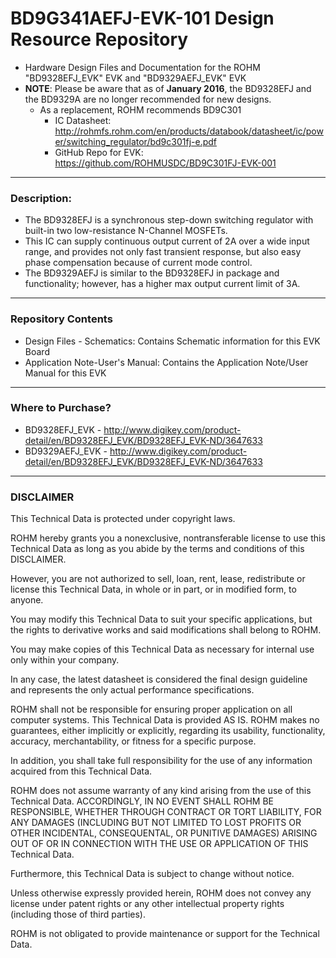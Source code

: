 # BD9G341AEFJ-EVK-101 Design Resource Repository
* Hardware Design Files and Documentation for the ROHM "BD9328EFJ_EVK" EVK and "BD9329AEFJ_EVK" EVK
* **NOTE**: Please be aware that as of **January 2016**, the BD9328EFJ and the BD9329A are no longer recommended for new designs.
  * As a replacement, ROHM recommends BD9C301     
     * IC Datasheet: http://rohmfs.rohm.com/en/products/databook/datasheet/ic/power/switching_regulator/bd9c301fj-e.pdf
     * GitHub Repo for EVK: https://github.com/ROHMUSDC/BD9C301FJ-EVK-001
----
### Description: 
* The BD9328EFJ is a synchronous step-down switching regulator with built-in two low-resistance N-Channel MOSFETs. 
* This IC can supply continuous output current of 2A over a wide input range, and provides not only fast transient response, but also easy phase compensation because of current mode control. 
* The BD9329AEFJ is similar to the BD9328EFJ in package and functionality; however, has a higher max output current limit of 3A.

----
### Repository Contents
* Design Files - Schematics: Contains Schematic information for this EVK Board
* Application Note-User's Manual: Contains the Application Note/User Manual for this EVK

----
### Where to Purchase?
* BD9328EFJ_EVK - http://www.digikey.com/product-detail/en/BD9328EFJ_EVK/BD9328EFJ_EVK-ND/3647633
* BD9329AEFJ_EVK - http://www.digikey.com/product-detail/en/BD9328EFJ_EVK/BD9328EFJ_EVK-ND/3647633

----
### DISCLAIMER
This Technical Data is protected under copyright laws.

ROHM hereby grants you a nonexclusive, nontransferable license to use this Technical Data 
as long as you abide by the terms and conditions of this DISCLAIMER. 

However, you are not authorized to sell, loan, rent, lease, redistribute or license this Technical Data, 
in whole or in part, or in modified form, to anyone.

You may modify this Technical Data to suit your specific applications, 
but the rights to derivative works and said modifications shall belong to ROHM. 

You may make copies of this Technical Data as necessary for internal use only within your company.

In any case, the latest datasheet is considered the final design guideline and represents 
the only actual performance specifications.

ROHM shall not be responsible for ensuring proper application on all computer systems.
This Technical Data is provided AS IS. ROHM makes no guarantees, either implicitly or explicitly, 
regarding its usability, functionality, accuracy, merchantability, or fitness for a specific purpose.

In addition, you shall take full responsibility for the use of any information acquired from this Technical Data. 

ROHM does not assume warranty of any kind arising from the use of this Technical Data. ACCORDINGLY, 
IN NO EVENT SHALL ROHM BE RESPONSIBLE, WHETHER THROUGH CONTRACT OR TORT LIABILITY, 
FOR ANY DAMAGES (INCLUDING BUT NOT LIMITED TO LOST PROFITS OR OTHER INCIDENTAL, CONSEQUENTAL, 
OR PUNITIVE DAMAGES) ARISING OUT OF OR IN CONNECTION WITH THE USE OR APPLICATION OF THIS Technical Data.

Furthermore, this Technical Data is subject to change without notice.

Unless otherwise expressly provided herein, ROHM does not convey any license under patent rights 
or any other intellectual property rights (including those of third parties).

ROHM is not obligated to provide maintenance or support for the Technical Data.